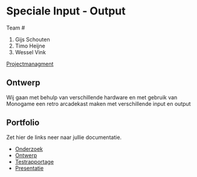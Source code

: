 # Speciale Input - Output
Team #
1. Gijs Schouten
2. Timo Heijne
3. Wessel Vink


[Projectmanagment]() <Trello scrumboard bijvoorbeeld>

## Ontwerp
Wij gaan met behulp van verschillende hardware en met gebruik van Monogame een retro arcadekast maken met verschillende input en output

## Portfolio
Zet hier de links neer naar jullie documentatie.

* [Onderzoek]()
* [Ontwerp]()
* [Testrapportage]()
* [Presentatie]()
